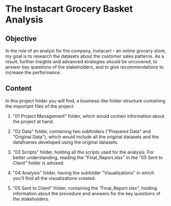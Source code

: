 # The Instacart Grocery Basket Analysis

## Objective

In the role of an analyst for the company, Instacart - an online grocery store, my goal is to research the datasets about the customer sales patterns. As a result, further insights and advanced strategies should be uncovered, to answer key questions of the stakeholders, and to give recommendations to increase the performance.

## Content

In this project folder you will find, a business-like folder structure containing the important files of the project:

1. "01 Project Management" folder, which would contain information about the project at hand.

2. "02 Data" folder, containing two subfolders ("Prepared Data" and "Original Data"), which would include all the original datasets and the dataframes developed using the original datasets.

3. "03 Scripts" folder, holding all the scripts used for the analysis. For better understanding, reading the "Final_Report.xlsx" in the "05 Sent to Client" folder is advised.

4. "04 Analysis" folder, having the subfolder "Visualizations" in which you'll find all the visualizations created.

5. "05 Sent to Client" folder, containing the "Final_Report.xlsx", holding information about the procedure and answers for the key questions of the stakeholders.
